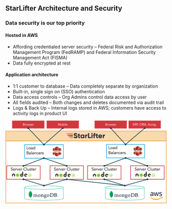 ## StarLifter Architecture and Security

### Data security is our top priority

#### Hosted in AWS
* Affording credentialed server security – Federal Risk and Authorization Management Program (FedRAMP) and Federal Information Security Management Act (FISMA) 
* Data fully encrypted at rest

#### Application architecture 
* 1:1 customer to database – Data completely separate by organization 
* Built-in, single sign on (SSO) authentication 
* Data access controls – Org Admins control data access by user
* All fields audited – Both changes and deletes documented via audit trail
* Logs & Back Up – Internal logs stored in AWS; customers have access to activity logs in product UI



<img src="../assets/arch.png"  style="width:600px" class="border"></img>
